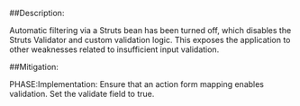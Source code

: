 ##Description:

Automatic filtering via a Struts bean has been turned off, which disables the Struts Validator and custom validation logic. This exposes the application to other weaknesses related to insufficient input validation.



##Mitigation:


PHASE:Implementation:
Ensure that an action form mapping enables validation. Set the validate field to true.

